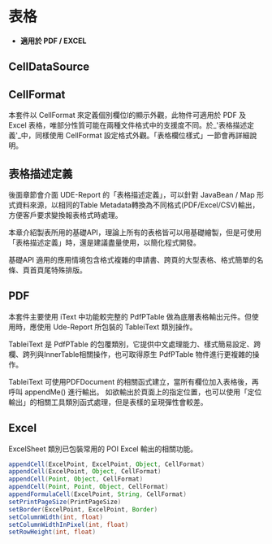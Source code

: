 
# 表格

* **適用於 PDF / EXCEL**

## CellDataSource


## CellFormat

本套件以 CellFormat 來定義個別欄位l的顯示外觀，此物件可適用於 PDF 及 Excel 表格，唯部分性質可能在兩種文件格式中的支援度不同。於_'表格描述定義'_中，同樣使用 CellFormat 設定格式外觀。「表格欄位樣式」一節會再詳細說明。

## 表格描述定義

後面章節會介面 UDE-Report 的「表格描述定義」，可以針對 JavaBean / Map 形式資料來源，以相同的Table Metadata轉換為不同格式(PDF/Excel/CSV)輸出，方便客戶要求變換報表格式時處理。

本章介紹製表所用的基礎API，理論上所有的表格皆可以用基礎繪製，但是可使用「表格描述定義」時，還是建議盡量使用，以簡化程式開發。

基礎API 適用的應用情境包含格式複雜的申請書、跨頁的大型表格、格式簡單的名條、頁首頁尾特殊排版。

## PDF

本套件主要使用 iText 中功能較完整的 PdfPTable 做為底層表格輸出元件。但使用時，應使用 Ude-Report 所包裝的 TableiText 類別操作。

TableiText 是 PdfPTable 的包覆類別，它提供中文處理能力、樣式簡易設定、跨欄、跨列與InnerTable相關操作，也可取得原生 PdfPTable 物件進行更複雜的操作。

TableiText 可使用PDFDocument 的相關函式建立，當所有欄位加入表格後，再呼叫 appendMe() 進行輸出。
如欲輸出於頁面上的指定位置，也可以使用「定位輸出」的相關工具類別函式處理，但是表樣的呈現彈性會較差。

## Excel

ExcelSheet 類別已包裝常用的 POI Excel 輸出的相關功能。

``` java
appendCell(ExcelPoint, ExcelPoint, Object, CellFormat)
appendCell(ExcelPoint, Object, CellFormat)
appendCell(Point, Object, CellFormat)
appendCell(Point, Point, Object, CellFormat)
appendFormulaCell(ExcelPoint, String, CellFormat)
setPrintPageSize(PrintPageSize)
setBorder(ExcelPoint, ExcelPoint, Border)
setColumnWidth(int, float)
setColumnWidthInPixel(int, float)
setRowHeight(int, float)
```



